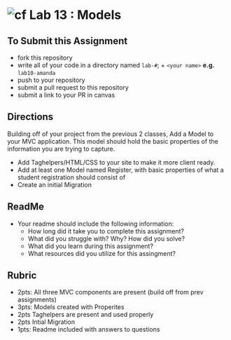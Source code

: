 ![cf](http://i.imgur.com/7v5ASc8.png) Lab 13 : Models
=====================================

## To Submit this Assignment
- fork this repository
- write all of your code in a directory named `lab-#`; + `<your name>` **e.g.** `lab10-amanda`
- push to your repository
- submit a pull request to this repository
- submit a link to your PR in canvas

## Directions
Building off of your project from the previous 2 classes, Add a Model to your MVC application.
This model should hold the basic properties of the information you are trying to capture.

- Add Taghelpers/HTML/CSS to your site to make it more client ready.
- Add at least one Model named Register, with basic properties of what a student registration should consist of
- Create an initial Migration

## ReadMe
- Your readme should include the following information:
	- How long did it take you to complete this assignment?
	- What did you struggle with? Why? How did you solve?
	- What did you learn during this assignment?
    - What resources did you utilize for this assingment?

## Rubric
- 2pts: All three MVC components are present (build off from prev assignments)
- 3pts: Models created with Properites
- 2pts Taghelpers are present and used properly
- 2pts Intial Migration
- 1pts: Readme included with answers to questions